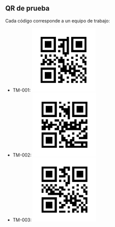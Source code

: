 ## QR de prueba
Cada código corresponde a un equipo de trabajo:
- TM-001: ![TM-001](docs/qr-codes/TM-001.png)
- TM-002: ![TM-002](docs/qr-codes/TM-002.png)
- TM-003: ![TM-003](docs/qr-codes/TM-003.png)
